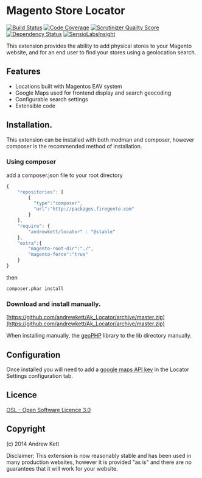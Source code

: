 # Magento Store Locator

[![Build Status](https://travis-ci.org/andrewkett/Ak_Locator.png?branch=master)](https://travis-ci.org/andrewkett/Ak_Locator) [![Code Coverage](https://scrutinizer-ci.com/g/andrewkett/Ak_Locator/badges/coverage.png?b=master)](https://scrutinizer-ci.com/g/andrewkett/Ak_Locator/?branch=master) [![Scrutinizer Quality Score](https://scrutinizer-ci.com/g/andrewkett/Ak_Locator/badges/quality-score.png?s=ed69380af3f8cae9103d253d27e7c193fbe02914)](https://scrutinizer-ci.com/g/andrewkett/Ak_Locator/) [![Dependency Status](https://www.versioneye.com/user/projects/5309b07fec1375bb1b000013/badge.png)](https://www.versioneye.com/user/projects/5309b07fec1375bb1b000013) [![SensioLabsInsight](https://insight.sensiolabs.com/projects/657284eb-b4cc-4d69-b110-2eed060b653d/mini.png)](https://insight.sensiolabs.com/projects/657284eb-b4cc-4d69-b110-2eed060b653d)


This extension provides the ability to add physical stores to your Magento website, and for an end user to find your stores using a geolocation search.

## Features

* Locations built with Magentos EAV system
* Google Maps used for frontend display and search geocoding
* Configurable search settings
* Extensible code

## Installation.
This extension can be installed with both modman and composer, however composer is the recommended method of installation.

### Using composer

add a composer.json file to your root directory

```javascript
{
    "repositories": [
        {
          "type":"composer",
          "url":"http://packages.firegento.com"
        }
    ],
    "require": {
        "andrewkett/locator" : "@stable"
    },
    "extra":{
        "magento-root-dir":"./",
        "magento-force":"true"
    }
}
```
then

```
composer.phar install
```

### Download and install manually.

[https://github.com/andrewkett/Ak_Locator/archive/master.zip](https://github.com/andrewkett/Ak_Locator/archive/master.zip)

When installing manually, the [geoPHP](https://github.com/phayes/geoPHP) library to the lib directory manually.

## Configuration

Once installed you will need to add a [google maps API key](https://developers.google.com/maps/documentation/javascript/tutorial#api_key) in the Locator Settings configuration tab.


## Licence
[OSL - Open Software Licence 3.0](http://opensource.org/licenses/osl-3.0.php)

## Copyright
(c) 2014 Andrew Kett

Disclaimer: This extension is now reasonably stable and has been used in many production websites, however it is provided "as is" and there are no guarantees that it will work for your website.
